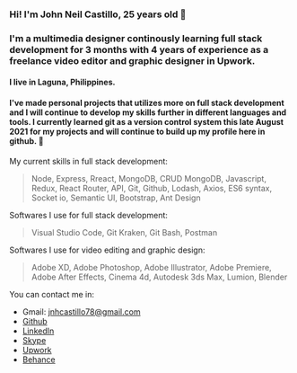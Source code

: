 ### Hi! I'm John Neil Castillo, 25 years old 👋

### I'm a multimedia designer continously learning full stack development for 3 months with 4 years of experience as a freelance video editor and graphic designer in Upwork.

#### I live in Laguna, Philippines.

#### I've made personal projects that utilizes more on full stack development and I will continue to develop my skills further in different languages and tools. I currently learned git as a version control system this late August 2021 for my projects and will continue to build up my profile here in github. :eyes:

My current skills in full stack development:
> Node, Express, Rreact, MongoDB, CRUD MongoDB, Javascript, Redux, React Router, API, Git, Github, Lodash, Axios, ES6 syntax, Socket io, Semantic UI, Bootstrap, Ant Design

Softwares I use for full stack development:
> Visual Studio Code, Git Kraken, Git Bash, Postman

Softwares I use for video editing and graphic design:
> Adobe XD, Adobe Photoshop, Adobe Illustrator, Adobe Premiere, Adobe After Effects, Cinema 4d, Autodesk 3ds Max, Lumion, Blender

You can contact me in:
+ Gmail: jnhcastillo78@gmail.com
+ [Github](https://github.com/johnNeil-castillo)
+ [LinkedIn](https://www.linkedin.com/in/john-neil-castillo-981895157/)
+ [Skype](https://join.skype.com/invite/gEaAZ0Vjg4tS)
+ [Upwork](https://www.upwork.com/o/profiles/users/~01a545fcbb25bcac40/)
+ [Behance](https://www.behance.net/NeilCastillo)


